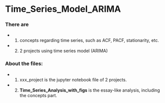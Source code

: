 # Time_Series_Model_ARIMA

### There are
- 1. concepts regarding time series, such as ACF, PACF, stationarity, etc.
- 2. 2 projects using time series model (ARIMA)

### About the files:
- 1. xxx_project is the jupyter notebook file of 2 projects.
- 2. **Time_Series_Analysis_with_figs** is the essay-like analysis, including the concepts part.

